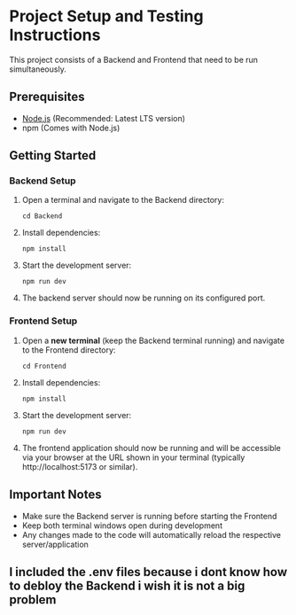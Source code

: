# Project Setup and Testing Instructions

This project consists of a Backend and Frontend that need to be run simultaneously.

## Prerequisites

- [Node.js](https://nodejs.org/) (Recommended: Latest LTS version)
- npm (Comes with Node.js)

## Getting Started

### Backend Setup

1. Open a terminal and navigate to the Backend directory:
   ```
   cd Backend
   ```

2. Install dependencies:
   ```
   npm install
   ```

3. Start the development server:
   ```
   npm run dev
   ```

4. The backend server should now be running on its configured port.

### Frontend Setup

1. Open a **new terminal** (keep the Backend terminal running) and navigate to the Frontend directory:
   ```
   cd Frontend
   ```

2. Install dependencies:
   ```
   npm install
   ```

3. Start the development server:
   ```
   npm run dev
   ```

4. The frontend application should now be running and will be accessible via your browser at the URL shown in your terminal (typically http://localhost:5173 or similar).

## Important Notes

- Make sure the Backend server is running before starting the Frontend
- Keep both terminal windows open during development
- Any changes made to the code will automatically reload the respective server/application

## I included the .env files because i dont know how to debloy the Backend i wish it is not a big problem

